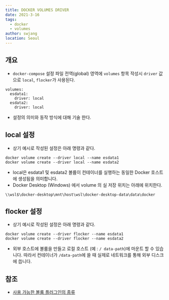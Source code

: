 ```yaml
---
title: DOCKER VOLUMES DRIVER
date: 2021-3-16
tags: 
  - docker
  - volumes
author: swjang
location: Seoul  
---
```


## 개요
- `docker-compose` 설정 파일 전역(global) 영역에 `volumes` 항목 작성시 `driver` 값으로 `local`, `flocker`가 사용된다.

```
volumes:
  esdata1:
    driver: local
  esdata2:
    driver: local
```
- 설정의 의미와 동작 방식에 대해 기술 한다.

## local 설정

- 상기 예시로 작성된 설정은 아래 명령과 같다.

```shell
docker volume create --driver local --name esdata1
docker volume create --driver local --name esdata2
```

- local은 esdata1 및 esdata2 볼륨이 컨테이너를 실행하는 동일한 Docker 호스트에 생성됨을 의미합니다.
- Docker Desktop (Windows) 에서  volume 의 실 저장 위치는 아래에 위치한다. 

```shell
\\wsl$\docker-desktop\mnt\host\wsl\docker-desktop-data\data\docker
```

## flocker 설정

- 상기 예시로 작성된 설정은 아래 명령과 같다.

```shell
docker volume create --driver flocker --name esdata1
docker volume create --driver flocker --name esdata2
```
- 외부 호스트에 볼륨을 만들고 로컬 호스트 (예 : `/ data-path`)에 마운트 할 수 있습니다. 따라서 컨테이너가 `/data-path`에 쓸 때 실제로 네트워크를 통해 외부 디스크에 씁니다.


## 참조 
- [사용 가능한 볼륨 플러그인의 종류](https://docs.docker.com/engine/extend/legacy_plugins/#/volume-plugins)